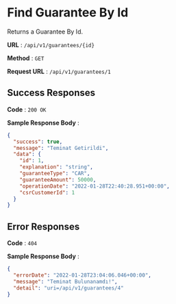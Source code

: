 # Find Guarantee By Id

Returns a Guarantee By Id.

**URL** : `/api/v1/guarantees/{id}`

**Method** : `GET`

**Request URL** : `/api/v1/guarantees/1`

## Success Responses

**Code** : `200 OK`

**Sample Response Body** :

```json
{
  "success": true,
  "message": "Teminat Getirildi",
  "data": {
    "id": 1,
    "explanation": "string",
    "guaranteeType": "CAR",
    "guaranteeAmount": 50000,
    "operationDate": "2022-01-28T22:40:28.951+00:00",
    "csrCustomerId": 1
  }
}
```

## Error Responses

**Code** : `404`

**Sample Response Body** :

```json
{
  "errorDate": "2022-01-28T23:04:06.046+00:00",
  "message": "Teminat Bulunanamdı!",
  "detail": "uri=/api/v1/guarantees/4"
}
```
